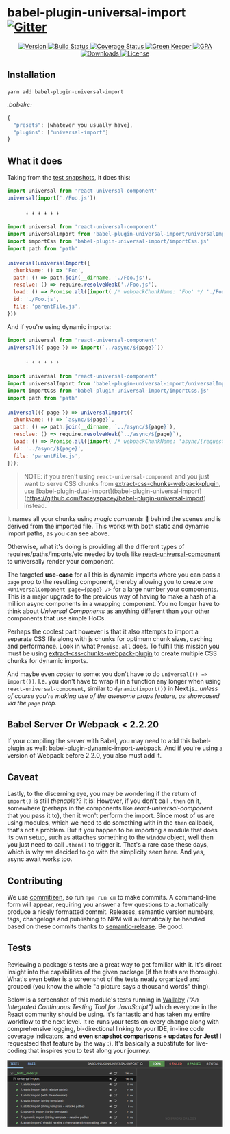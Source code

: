 # babel-plugin-universal-import [![Gitter](https://img.shields.io/gitter/room/nwjs/nw.js.svg?style=flat-square)](https://gitter.im/faceyspacey/Lobby)

<p align="center">
  <a href="https://www.npmjs.com/package/babel-plugin-universal-import">
    <img src="https://img.shields.io/npm/v/babel-plugin-universal-import.svg" alt="Version" />
  </a>

  <a href="https://travis-ci.org/faceyspacey/babel-plugin-universal-import">
    <img src="https://travis-ci.org/faceyspacey/babel-plugin-universal-import.svg?branch=master" alt="Build Status" />
  </a>

  <a href="https://lima.codeclimate.com/github/faceyspacey/babel-plugin-universal-import/coverage">
    <img src="https://lima.codeclimate.com/github/faceyspacey/babel-plugin-universal-import/badges/coverage.svg" alt="Coverage Status"/>
  </a>

  <a href="https://greenkeeper.io">
    <img src="https://badges.greenkeeper.io/faceyspacey/babel-plugin-universal-import.svg" alt="Green Keeper" />
  </a>

  <a href="https://lima.codeclimate.com/github/faceyspacey/babel-plugin-universal-import">
    <img src="https://lima.codeclimate.com/github/faceyspacey/babel-plugin-universal-import/badges/gpa.svg" alt="GPA" />
  </a>

  <a href="https://www.npmjs.com/package/babel-plugin-universal-import">
    <img src="https://img.shields.io/npm/dt/babel-plugin-universal-import.svg" alt="Downloads" />
  </a>

  <a href="https://www.npmjs.com/package/babel-plugin-universal-import">
    <img src="https://img.shields.io/npm/l/babel-plugin-universal-import.svg" alt="License" />
  </a>
</p>


## Installation
```
yarn add babel-plugin-universal-import
```
*.babelrc:*
```js
{
  "presets": [whatever you usually have],
  "plugins": ["universal-import"]
}
```


## What it does
Taking from the [test snapshots](./__tests__/__snapshots__/index.js.snap), it does this:

```js
import universal from 'react-universal-component'
universal(import('./Foo.js'))

      ↓ ↓ ↓ ↓ ↓ ↓

import universal from 'react-universal-component'
import universalImport from 'babel-plugin-universal-import/universalImport.js'
import importCss from 'babel-plugin-universal-import/importCss.js'
import path from 'path'

universal(universalImport({
  chunkName: () => 'Foo',
  path: () => path.join(__dirname, './Foo.js'),
  resolve: () => require.resolveWeak('./Foo.js'),
  load: () => Promise.all([import( /* webpackChunkName: 'Foo' */ './Foo.js'), importCss('Foo')]),
  id: './Foo.js',
  file: 'parentFile.js',
}))
```

And if you're using dynamic imports:

```js
import universal from 'react-universal-component'
universal(({ page }) => import(`../async/${page}`))

      ↓ ↓ ↓ ↓ ↓ ↓

import universal from 'react-universal-component'
import universalImport from 'babel-plugin-universal-import/universalImport.js'
import importCss from 'babel-plugin-universal-import/importCss.js'
import path from 'path'

universal(({ page }) => universalImport({
  chunkName: () => `async/${page}`,
  path: () => path.join(__dirname, `../async/${page}`),
  resolve: () => require.resolveWeak(`../async/${page}`),
  load: () => Promise.all([import( /* webpackChunkName: 'async/[request]' */ `../async/${page}`), importCss(`async/${page}`)]),
  id: '../async/${page}',
  file: 'parentFile.js',
}));
```
> NOTE: if you aren't using `react-universal-component` and you just want to serve CSS chunks from [extract-css-chunks-webpack-plugin](https://www.npmjs.com/package/extract-css-chunks-webpack-plugin), use [babel-plugin-dual-import](babel-plugin-universal-import](https://github.com/faceyspacey/babel-plugin-universal-import) instead.

It names all your chunks using *magic comments* 🔮 behind the scenes and is derived from the imported file. This works with both static and dynamic import paths, as you can see above.

Otherwise, what it's doing is providing all the different types of requires/paths/imports/etc needed by tools like [react-universal-component](https://github.com/faceyspacey/react-universal-component) to universally render your component.

The targeted **use-case** for all this is dynamic imports where you can pass a `page` prop to the resulting component, thereby allowing you to create one `<UniversalComponent page={page} />` for a large number your components. This is a major upgrade to the previous way of having to make a hash of a million async components in a wrapping component. You no longer have to think about *Universal Components* as anything different than your other components that use simple HoCs.

Perhaps the coolest part however is that it also attempts to import a separate CSS file along with js chunks for optimum chunk sizes, caching and performance. Look in what `Promise.all` does. To fulfill this mission you must be using [extract-css-chunks-webpack-plugin](https://www.npmjs.com/package/extract-css-chunks-webpack-plugin) to create multiple CSS chunks for dynamic imports.

And maybe even *cooler* to some: you don't have to do `universal(() => import())`. I.e. you don't have to wrap it in a function any longer when using `react-universal-component`, similar to `dynamic(import())` in Next.js...*unless of course you're making use of the awesome props feature, as showcased via the `page` prop.*


## Babel Server Or Webpack < 2.2.20

If your compiling the server with Babel, you may need to add this babel-plugin as well: [babel-plugin-dynamic-import-webpack](https://github.com/airbnb/babel-plugin-dynamic-import-webpack). And if you're using a version of Webpack before 2.2.0, you also must add it.

## Caveat

Lastly, to the discerning eye, you may be wondering if the return of `import()` is still *thenable*?? It is! However, if you don't call `.then` on it, somewhere (perhaps in the components like *react-universal-component* that you pass it to), then it won't perform the import. Since most of us are using modules, which we need to do something with in the `then` callback, that's not a problem. But if you happen to be importing a module that does its own setup, such as attaches something to the `window` object, well then you just need to call `.then()` to trigger it. That's a rare case these days, which is why we decided to go with the simplicity seen here. And yes, async await works too.

## Contributing

We use [commitizen](https://github.com/commitizen/cz-cli), so run `npm run cm` to make commits. A command-line form will appear, requiring you answer a few questions to automatically produce a nicely formatted commit. Releases, semantic version numbers, tags, changelogs and publishing to NPM will automatically be handled based on these commits thanks to [semantic-release](https://github.com/semantic-release/semantic-release). Be good.


## Tests

Reviewing a package's tests are a great way to get familiar with it. It's direct insight into the capabilities of the given package (if the tests are thorough). What's even better is a screenshot of the tests neatly organized and grouped (you know the whole "a picture says a thousand words" thing). 

Below is a screenshot of this module's tests running in [Wallaby](https://wallabyjs.com) *("An Integrated Continuous Testing Tool for JavaScript")* which everyone in the React community should be using. It's fantastic and has taken my entire workflow to the next level. It re-runs your tests on every change along with comprehensive logging, bi-directional linking to your IDE, in-line code coverage indicators, **and even snapshot comparisons + updates for Jest!** I requestsed that feature by the way :). It's basically a substitute for live-coding that inspires you to test along your journey.


![babel-plugin-universal-import screenshot](./screenshot.png)

